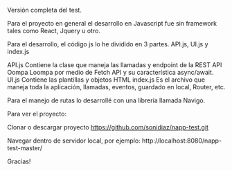 Versión completa del test.

Para el proyecto en general el desarrollo en Javascript fue sin framework tales como React, Jquery u otro.

Para el desarrollo, el código js lo he dividido en 3 partes. API.js, UI.js y index.js

API.js Contiene la clase que maneja las llamadas y endpoint de la REST API Oompa Loompa por medio de Fetch API y su característica async/await.
UI.js Contiene las plantillas y objetos HTML
index.js Es el archivo que maneja toda la aplicación, llamadas, eventos, guardado en local, Router, etc.

Para el manejo de rutas lo desarrollé con una librería llamada Navigo.

Para ver el proyecto:

Clonar o descargar proyecto https://github.com/sonidiaz/napp-test.git

Navegar dentro de servidor local, por ejemplo: http://localhost:8080/napp-test-master/

Gracias!
